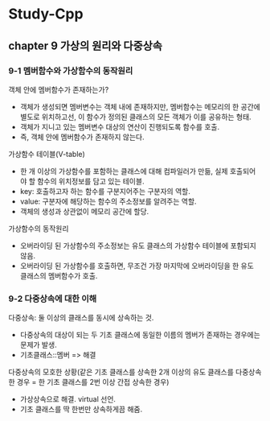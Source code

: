 # Study-Cpp

## chapter 9 가상의 원리와 다중상속

### 9-1 멤버함수와 가상함수의 동작원리

객체 안에 멤버함수가 존재하는가?
- 객체가 생성되면 멤버변수는 객체 내에 존재하지만, 
멤버함수는 메모리의 한 공간에 별도로 위치하고선, 이 함수가 정의된 클래스의 모든 객체가 이를 공유하는 형태.
- 객체가 지니고 있는 멤버변수 대상의 연산이 진행되도록 함수를 호출.
- 즉, 객체 안에 멤버함수가 존재하지 않는다.

가상함수 테이블(V-table)
- 한 개 이상의 가상함수를 포함하는 클래스에 대해 컴파일러가 만듦, 실제 호출되어야 할 함수의 위치정보를 담고 있는 테이블.
- key:  호출하고자 하는 함수를 구분지어주는 구분자의 역할.
- value: 구분자에 해당하는 함수의 주소정보를 알려주는 역할.
- 객체의 생성과 상관없이 메모리 공간에 할당.

가상함수의 동작원리
- 오버라이딩 된 가상함수의 주소정보는 유도 클래스의 가상함수 테이블에 포함되지 않음.
- 오버라이딩 된 가상함수를 호출하면, 무조건 가장 마지막에 오버라이딩을 한 유도 클래스의 멤버함수가 호출.

### 9-2 다중상속에 대한 이해

다중상속: 둘 이상의 클래스를 동시에 상속하는 것.
- 다중상속의 대상이 되는 두 기초 클래스에 동일한 이름의 멤버가 존재하는 경우에는 문제가 발생.
- 기초클래스::멤버 => 해결

다중상속의 모호한 상황(같은 기초 클래스를 상속한 2개 이상의 유도 클래스를 다중상속한 경우 = 한 기초 클래스를 2번 이상 간접 상속한 경우)
- 가상상속으로 해결. virtual 선언.
- 기초 클래스를 딱 한번만 상속하게끔 해줌.

